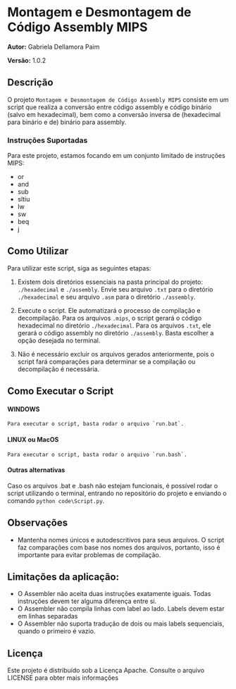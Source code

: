 # Montagem e Desmontagem de Código Assembly MIPS
**Autor:** Gabriela Dellamora Paim

**Versão:** 1.0.2

## Descrição
O projeto `Montagem e Desmontagem de Código Assembly MIPS` consiste em um script que realiza a conversão entre código assembly e código binário (salvo em hexadecimal), bem como a conversão inversa de (hexadecimal para binário e de) binário para assembly.

### Instruções Suportadas
Para este projeto, estamos focando em um conjunto limitado de instruções MIPS:

- or
- and
- sub
- sltiu
- lw
- sw
- beq
- j

## Como Utilizar
Para utilizar este script, siga as seguintes etapas:

1. Existem dois diretórios essenciais na pasta principal do projeto: `./hexadecimal` e `./assembly`. Envie seu arquivo `.txt` para o diretório `./hexadecimal` e seu arquivo `.asm` para o diretório `./assembly`.

2. Execute o script. Ele automatizará o processo de compilação e decompilação. Para os arquivos `.mips`, o script gerará o código hexadecimal no diretório `./hexadecimal`. Para os arquivos `.txt`, ele gerará o código assembly no diretório `./assembly`. Basta escolher a opção desejada no terminal.

3. Não é necessário excluir os arquivos gerados anteriormente, pois o script fará comparações para determinar se a compilação ou decompilação é necessária.

## Como Executar o Script

#### WINDOWS
    Para executar o script, basta rodar o arquivo `run.bat`.

#### LINUX ou MacOS
    Para executar o script, basta rodar o arquivo `run.bash`.

#### Outras alternativas
Caso os arquivos .bat e .bash não estejam funcionais, é possível rodar o script utilizando o terminal, entrando no repositório do projeto e enviando o comando `python code\Script.py`.


## Observações
- Mantenha nomes únicos e autodescritivos para seus arquivos. O script faz comparações com base nos nomes dos arquivos, portanto, isso é importante para evitar problemas de compilação.

## Limitações da aplicação:
- O Assembler não aceita duas instruções exatamente iguais. Todas instruções devem ter alguma diferença entre si.
- O Assembler não compila linhas com label ao lado. Labels devem estar em linhas separadas
- O Assembler não suporta tradução de dois ou mais labels sequenciais, quando o primeiro é vazio.

## Licença
Este projeto é distribuído sob a Licença Apache. Consulte o arquivo LICENSE para obter mais informações
